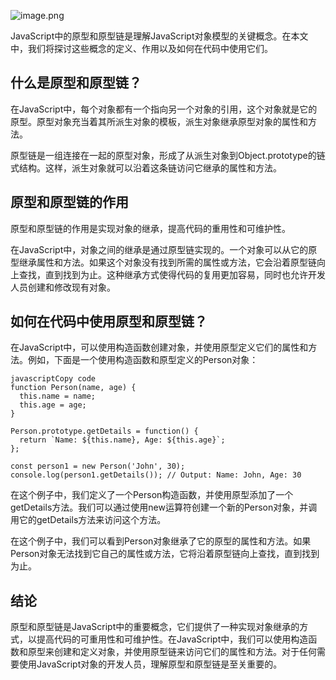 ![image.png](https://p9-juejin.byteimg.com/tos-cn-i-k3u1fbpfcp/b40dd975f3d449a283a124eb6db6068f~tplv-k3u1fbpfcp-watermark.image?)

JavaScript中的原型和原型链是理解JavaScript对象模型的关键概念。在本文中，我们将探讨这些概念的定义、作用以及如何在代码中使用它们。

## 什么是原型和原型链？

在JavaScript中，每个对象都有一个指向另一个对象的引用，这个对象就是它的原型。原型对象充当着其所派生对象的模板，派生对象继承原型对象的属性和方法。

原型链是一组连接在一起的原型对象，形成了从派生对象到Object.prototype的链式结构。这样，派生对象就可以沿着这条链访问它继承的属性和方法。

## 原型和原型链的作用

原型和原型链的作用是实现对象的继承，提高代码的重用性和可维护性。

在JavaScript中，对象之间的继承是通过原型链实现的。一个对象可以从它的原型继承属性和方法。如果这个对象没有找到所需的属性或方法，它会沿着原型链向上查找，直到找到为止。这种继承方式使得代码的复用更加容易，同时也允许开发人员创建和修改现有对象。

## 如何在代码中使用原型和原型链？

在JavaScript中，可以使用构造函数创建对象，并使用原型定义它们的属性和方法。例如，下面是一个使用构造函数和原型定义的Person对象：

```
javascriptCopy code
function Person(name, age) {
  this.name = name;
  this.age = age;
}

Person.prototype.getDetails = function() {
  return `Name: ${this.name}, Age: ${this.age}`;
};

const person1 = new Person('John', 30);
console.log(person1.getDetails()); // Output: Name: John, Age: 30
```

在这个例子中，我们定义了一个Person构造函数，并使用原型添加了一个getDetails方法。我们可以通过使用new运算符创建一个新的Person对象，并调用它的getDetails方法来访问这个方法。

在这个例子中，我们可以看到Person对象继承了它的原型的属性和方法。如果Person对象无法找到它自己的属性或方法，它将沿着原型链向上查找，直到找到为止。

## 结论

原型和原型链是JavaScript中的重要概念，它们提供了一种实现对象继承的方式，以提高代码的可重用性和可维护性。在JavaScript中，我们可以使用构造函数和原型来创建和定义对象，并使用原型链来访问它们的属性和方法。对于任何需要使用JavaScript对象的开发人员，理解原型和原型链是至关重要的。
